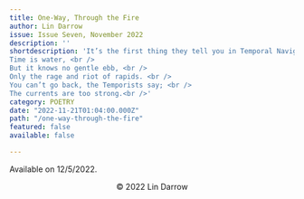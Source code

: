 ```yaml
---
title: One-Way, Through the Fire
author: Lin Darrow
issue: Issue Seven, November 2022
description: ''
shortdescription: 'It’s the first thing they tell you in Temporal Navigation 101: <br /><br />
Time is water, <br />
But it knows no gentle ebb, <br />
Only the rage and riot of rapids. <br />
You can’t go back, the Temporists say; <br />
The currents are too strong.<br />'
category: POETRY
date: "2022-11-21T01:04:00.000Z"
path: "/one-way-through-the-fire"
featured: false
available: false

---
```


Available on 12/5/2022.


<p style="text-align: center;">© 2022 Lin Darrow</p>